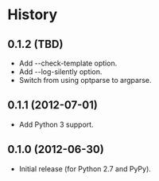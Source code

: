 History
=======

0.1.2 (TBD)
-----------

- Add --check-template option.
- Add --log-silently option.
- Switch from using optparse to argparse.

0.1.1 (2012-07-01)
------------------

- Add Python 3 support.

0.1.0 (2012-06-30)
------------------

- Initial release (for Python 2.7 and PyPy).

